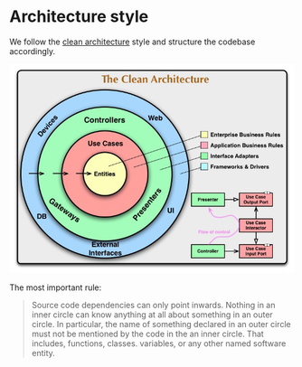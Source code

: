 # Architecture style

We follow the [clean architecture](https://blog.cleancoder.com/uncle-bob/2012/08/13/the-clean-architecture.html) style and structure the codebase accordingly.

![Alt Text](clean-architecture.jpeg)

The most important rule:

> Source code dependencies can only point inwards. 
Nothing in an inner circle can know anything at all about something in an outer circle. 
In particular, the name of something declared in an outer circle must not be mentioned by the code in the an inner circle. 
That includes, functions, classes. variables, or any other named software entity.
